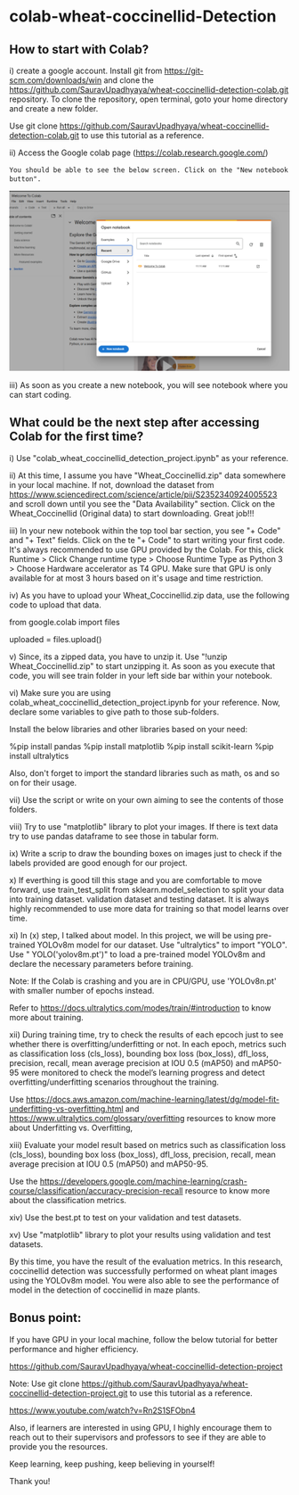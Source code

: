 # colab-wheat-coccinellid-Detection


## How to start with Colab?

i) create a google account. Install git from https://git-scm.com/downloads/win and clone the https://github.com/SauravUpadhyaya/wheat-coccinellid-detection-colab.git repository. To clone the repository, open terminal, goto your home directory and create a new folder. 

Use git clone https://github.com/SauravUpadhyaya/wheat-coccinellid-detection-colab.git to use this tutorial as a reference.

ii) Access the Google colab page (https://colab.research.google.com/)

    You should be able to see the below screen. Click on the "New notebook button". 

![alt text](<Screenshot 2025-07-16 122128.png>)

iii) As soon as you create a new notebook, you will see notebook where you can start coding. 


## What could be the next step after accessing Colab for the first time?

i) Use "colab_wheat_coccinellid_detection_project.ipynb" as your reference. 

ii) At this time, I assume you have "Wheat_Coccinellid.zip" data somewhere in your local machine. If not, download the dataset from  https://www.sciencedirect.com/science/article/pii/S2352340924005523 and scroll down until you see the "Data Availability" section. Click on the Wheat_Coccinellid (Original data) to start downloading. Great job!!!

iii) In your new notebook within the top tool bar section, you see "+ Code" and "+ Text" fields. Click on the te  "+ Code" to start writing your first code. It's always recommended to use GPU provided by the Colab. For this, click Runtime > Click Change runtime type > Choose Runtime Type as Python 3 > Choose Hardware accelerator as T4 GPU. Make sure that GPU is only available for at most 3 hours based on it's usage and time restriction. 

iv) As you have to upload your Wheat_Coccinellid.zip data, use the following code to upload that data.


from google.colab import files

uploaded = files.upload()


v) Since, its a zipped data, you have to unzip it. Use "!unzip Wheat_Coccinellid.zip" to start unzipping it. As soon as you execute that code, you will see train folder in your left side bar within your notebook.

vi) Make sure you are using colab_wheat_coccinellid_detection_project.ipynb for your reference. Now, declare some variables to give path to those sub-folders. 

Install the below libraries and other libraries based on your need:

%pip install pandas
%pip install matplotlib
%pip install scikit-learn
%pip install ultralytics

Also, don't forget to import the standard libraries such as math, os and so on for their usage. 

vii) Use the script or write on your own aiming to see the contents of those folders.

viii) Try to use "matplotlib" library to plot your images. If there is  text data try to use pandas dataframe to see those in tabular form.

ix) Write a scrip to draw the bounding boxes on images just to check if the labels provided are good enough for our project.

x) If everthing is good till this stage and you are comfortable to move forward, use train_test_split from sklearn.model_selection to split your data into training dataset. validation dataset and testing dataset. It is always highly recommended to use more data for training so that model learns over time.

xi) In (x) step, I talked about model. In this project, we will be using pre-trained YOLOv8m model for our dataset. Use "ultralytics" to import "YOLO". Use " YOLO('yolov8m.pt')" to load a pre-trained model YOLOv8m and declare the necessary parameters before training.  

Note: If the Colab is crashing and you are in CPU/GPU, use 'YOLOv8n.pt' with smaller number of epochs instead.

Refer to https://docs.ultralytics.com/modes/train/#introduction to know more about training.

xii) During training time, try to check the results of each epcoch just to see whether there is overfitting/underfitting or not. In each epoch, metrics such as classification loss (cls_loss), bounding box loss (box_loss), dfl_loss, precision, recall,  mean average precision at IOU 0.5 (mAP50) and mAP50-95 were monitored to check the model’s learning progress and detect overfitting/underfitting scenarios throughout the training. 


Use https://docs.aws.amazon.com/machine-learning/latest/dg/model-fit-underfitting-vs-overfitting.html and https://www.ultralytics.com/glossary/overfitting resources to know more about Underfitting vs. Overfitting,

xiii) Evaluate your model result based on metrics such as classification loss (cls_loss), bounding box loss (box_loss), dfl_loss, precision, recall,  mean average precision at IOU 0.5 (mAP50) and mAP50-95.

Use the https://developers.google.com/machine-learning/crash-course/classification/accuracy-precision-recall resource to know more about the classification metrics.

xiv) Use the best.pt to test on your validation and test datasets.

xv) Use "matplotlib" library to plot your results using validation and test datasets. 

By this time, you have the result of the evaluation metrics. In this research, coccinellid detection was successfully performed on wheat plant images using the YOLOv8m model. You were also able to see the performance of model in the detection of coccinellid in maze plants.



## Bonus point: 

If you have GPU in your local machine, follow the below tutorial for better performance and higher efficiency.

https://github.com/SauravUpadhyaya/wheat-coccinellid-detection-project

Note: Use git clone https://github.com/SauravUpadhyaya/wheat-coccinellid-detection-project.git to use this tutorial as a reference.

https://www.youtube.com/watch?v=Rn2S1SFObn4

Also, if learners are interested in using GPU, I highly encourage them to reach out to their supervisors and professors to see if they are able to provide you the resources. 

Keep learning, keep pushing, keep believing in yourself!

Thank you!



